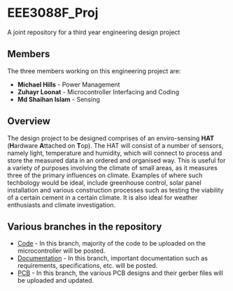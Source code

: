 # **EEE3088F_Proj**
A joint repository for a third year engineering design project

## **Members**
The three members working on this engineering project are:
* **Michael Hills** - Power Management
* **Zuhayr Loonat** - Microcontroller Interfacing and Coding
* **Md Shaihan Islam** - Sensing

## **Overview**
The design project to be designed comprises of an enviro-sensing **HAT** (**H**ardware **A**ttached on **T**op). The HAT will consist of a number of sensors, namely light, temperature and humidity, which will connect to process and store the measured data in an ordered and organised way. This is useful for a variety of purposes involving the climate of small areas, as it measures three of the primary influences on climate. Examples of where such techbology would be ideal, include greenhouse control, solar panel installation and various construction processes such as testing the viability of a certain cement in a certain climate. It is also ideal for weather enthusiasts and climate investigation.

## Various branches in the repository
* [Code](https://github.com/zuhayrl/EEE3088F_Proj/blob/Code/code.md) - In this branch, majority of the code to be uploaded on the microcontroller will be posted.
* [Documentation](https://github.com/zuhayrl/EEE3088F_Proj/blob/Documentation/documenatation.md) - In this branch, important documentation such as requirements, specifications, etc. will be posted.
* [PCB](https://github.com/zuhayrl/EEE3088F_Proj/blob/PCB/pcb.md) - In this branch, the various PCB designs and their gerber files will be uploaded and updated.  
